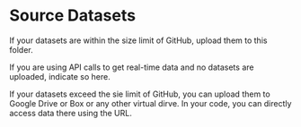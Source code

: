 # Source Datasets

If your datasets are within the size limit of GitHub, upload them to this folder. 

If you are using API calls to get real-time data and no datasets are uploaded, indicate so here.

If your datasets exceed the sie limit of GitHub, you can upload them to Google Drive or Box or any other virtual dirve. 
In your code, you can directly access data there using the URL. 

